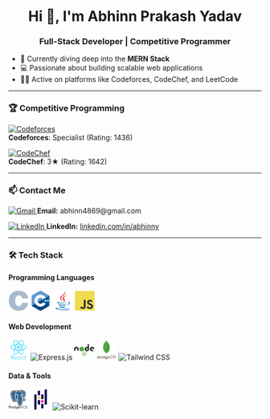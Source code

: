 <h1 align="center">Hi 👋, I'm Abhinn Prakash Yadav</h1>
<h3 align="center">Full-Stack Developer | Competitive Programmer</h3>

- 🌱 Currently diving deep into the **MERN Stack**  
- 💻 Passionate about building scalable web applications  
- 👨‍💻 Active on platforms like Codeforces, CodeChef, and LeetCode  

---

### 🏆 Competitive Programming

<p>
  <a href="https://codeforces.com/profile/abhinn14" target="_blank">
    <img src="https://upload.wikimedia.org/wikipedia/commons/thumb/1/19/Codeforces_logo.svg/2560px-Codeforces_logo.svg.png" alt="Codeforces" width="130" />
  </a><br/>
  <strong>Codeforces</strong>: Specialist (Rating: 1436)
</p>

<p>
  <a href="https://www.codechef.com/users/abhinn14" target="_blank">
    <img src="https://s3.amazonaws.com/codechef_shared/sites/all/themes/abessive/logo.svg" alt="CodeChef" width="120"/>
  </a><br/>
  <strong>CodeChef</strong>: 3★ (Rating: 1642)
</p>

---

### 📫 Contact Me

<p>
  <a href="mailto:abhinn4869@gmail.com">
    <img src="https://upload.wikimedia.org/wikipedia/commons/4/4e/Gmail_Icon.png" alt="Gmail" width="25" />
  </a>
  <strong>Email:</strong> abhinn4869@gmail.com
</p>

<p>
  <a href="https://linkedin.com/in/abhinny" target="_blank">
    <img src="https://cdn.jsdelivr.net/gh/devicons/devicon/icons/linkedin/linkedin-original.svg" alt="LinkedIn" width="25" />
  </a>
  <strong>LinkedIn:</strong> <a href="https://linkedin.com/in/abhinny">linkedin.com/in/abhinny</a>
</p>

---

### 🛠️ Tech Stack

#### Programming Languages
<p>
  <img src="https://raw.githubusercontent.com/devicons/devicon/master/icons/c/c-original.svg" alt="C" width="40" height="40"/>
  <img src="https://raw.githubusercontent.com/devicons/devicon/master/icons/cplusplus/cplusplus-original.svg" alt="C++" width="40" height="40"/>
  <img src="https://raw.githubusercontent.com/devicons/devicon/master/icons/java/java-original.svg" alt="Java" width="40" height="40"/>
  <img src="https://raw.githubusercontent.com/devicons/devicon/master/icons/javascript/javascript-original.svg" alt="JavaScript" width="40" height="40"/>
</p>

#### Web Development
<p>
  <img src="https://raw.githubusercontent.com/devicons/devicon/master/icons/react/react-original-wordmark.svg" alt="React" width="40" height="40"/>
  <img src="https://upload.wikimedia.org/wikipedia/commons/6/64/Expressjs.png" alt="Express.js" width="60" height="40" />
  <img src="https://raw.githubusercontent.com/devicons/devicon/master/icons/nodejs/nodejs-original-wordmark.svg" alt="Node.js" width="40" height="40"/>
  <img src="https://raw.githubusercontent.com/devicons/devicon/master/icons/mongodb/mongodb-original-wordmark.svg" alt="MongoDB" width="40" height="40"/>
  <img src="https://www.vectorlogo.zone/logos/tailwindcss/tailwindcss-icon.svg" alt="Tailwind CSS" width="40" height="40"/>
</p>

#### Data & Tools
<p>
  <img src="https://raw.githubusercontent.com/devicons/devicon/master/icons/postgresql/postgresql-original-wordmark.svg" alt="PostgreSQL" width="40" height="40"/>
  <img src="https://raw.githubusercontent.com/devicons/devicon/master/icons/pandas/pandas-original.svg" alt="Pandas" width="40" height="40"/>
  <img src="https://upload.wikimedia.org/wikipedia/commons/0/05/Scikit_learn_logo_small.svg" alt="Scikit-learn" width="40" height="40"/>
</p>
